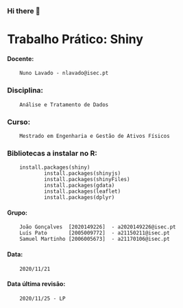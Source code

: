 ### Hi there 👋

<!--
**ATD-Shiny/ATD-Shiny** is a ✨ _special_ ✨ repository because its `README.md` (this file) appears on your GitHub profile.

Here are some ideas to get you started:

- 🔭 I’m currently working on ...
- 🌱 I’m currently learning ...
- 👯 I’m looking to collaborate on ...
- 🤔 I’m looking for help with ...
- 💬 Ask me about ...
- 📫 How to reach me: ...
- 😄 Pronouns: ...
- ⚡ Fun fact: ...
-->
# Trabalho Prático: Shiny
#### Docente:
		Nuno Lavado - nlavado@isec.pt
### Disciplina: 
		Análise e Tratamento de Dados
### Curso: 
		Mestrado em Engenharia e Gestão de Ativos Físicos

### Bibliotecas a instalar no R: 
		install.packages(shiny)
                install.packages(shinyjs)
                install.packages(shinyFiles)
                install.packages(gdata)
                install.packages(leaflet)
                install.packages(dplyr)


#### Grupo:
		João Gonçalves  [2020149226]  - a2020149226@isec.pt
		Luís Pato       [2005009772]  - a21150211@isec.pt
		Samuel Martinho [2006005673]  - a21170106@isec.pt

#### Data:
		2020/11/21
#### Data última revisão: 
		2020/11/25 - LP
                                                             

